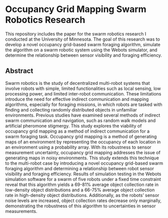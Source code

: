 # Occupancy Grid Mapping Swarm Robotics Research
This repository includes the paper for the swarm robotics research I conducted at the University of Minnesota. The goal of this research was to develop a novel occupancy grid-based swarm foraging algorithm, simulate the algorithm on a swarm robotic system using the Webots simulator, and determine the relationship between sensor visibility and foraging efficiency.
## Abstract
Swarm robotics is the study of decentralized multi-robot systems that involve robots with simple, limited functionalities such as local sensing, low processing power, and limited inter-robot communication. These limitations introduce the need for effective indirect communication and mapping algorithms, especially for foraging missions, in which robots are tasked with finding and collecting randomly distributed objects in unfamiliar environments. Previous studies have examined several methods of indirect swarm communication and navigation, such as random walk models and artificial pheromone stigmergy. This study explores the viability of occupancy grid mapping as a method of indirect communication for a swarm foraging task. Occupancy grid mapping is a method of generating maps of an environment by representing the occupancy of each location in an environment using a probability array. With its robustness to sensor measurement uncertainty, occupancy grid mapping addresses the issue of generating maps in noisy environments. This study extends this technique to the multi-robot case by introducing a novel occupancy grid-based swarm foraging algorithm and determining a relationship between robot sensor visibility and foraging efficiency. Results of simulation testing in the Webots simulation software for a swarm of five robots under a fixed time constraint reveal that this algorithm yields a 69-81% average object collection rate in low-density object distributions and a 66-75% average object collection rate in high-density object distributions. Additionally, as the robots’ sensor noise levels are increased, object collection rates decrease only marginally, demonstrating the robustness of this algorithm to uncertainties in sensor measurements.
